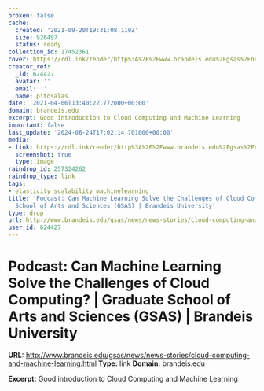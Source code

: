 ```yaml
---
broken: false
cache:
  created: '2021-09-20T19:31:08.119Z'
  size: 926497
  status: ready
collection_id: 17452361
cover: https://rdl.ink/render/http%3A%2F%2Fwww.brandeis.edu%2Fgsas%2Fnews%2Fnews-stories%2Fcloud-computing-and-machine-learning.html
creator_ref:
  _id: 624427
  avatar: ''
  email: ''
  name: pitosalas
date: '2021-04-06T13:40:22.772000+00:00'
domain: brandeis.edu
excerpt: Good introduction to Cloud Computing and Machine Learning
important: false
last_update: '2024-06-24T17:02:14.701000+00:00'
media:
- link: https://rdl.ink/render/http%3A%2F%2Fwww.brandeis.edu%2Fgsas%2Fnews%2Fnews-stories%2Fcloud-computing-and-machine-learning.html
  screenshot: true
  type: image
raindrop_id: 257324262
raindrop_type: link
tags:
- elasticity scalability machinelearning
title: 'Podcast: Can Machine Learning Solve the Challenges of Cloud Computing? | Graduate
  School of Arts and Sciences (GSAS) | Brandeis University'
type: drop
url: http://www.brandeis.edu/gsas/news/news-stories/cloud-computing-and-machine-learning.html
user_id: 624427
---
```


# Podcast: Can Machine Learning Solve the Challenges of Cloud Computing? | Graduate School of Arts and Sciences (GSAS) | Brandeis University

**URL:** http://www.brandeis.edu/gsas/news/news-stories/cloud-computing-and-machine-learning.html
**Type:** link
**Domain:** brandeis.edu

**Excerpt:** Good introduction to Cloud Computing and Machine Learning
